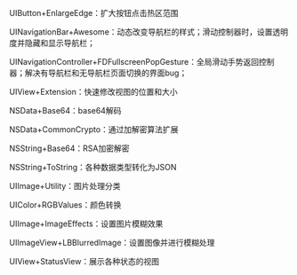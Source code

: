 

UIButton+EnlargeEdge：扩大按钮点击热区范围

UINavigationBar+Awesome：动态改变导航栏的样式；滑动控制器时，设置透明度并隐藏和显示导航栏；

UINavigationController+FDFullscreenPopGesture：全局滑动手势返回控制器；解决有导航栏和无导航栏页面切换的界面bug；

UIView+Extension：快速修改视图的位置和大小

NSData+Base64：base64解码

NSData+CommonCrypto：通过加解密算法扩展

NSString+Base64：RSA加密解密

NSString+ToString：各种数据类型转化为JSON

UIImage+Utility：图片处理分类

UIColor+RGBValues：颜色转换

UIImage+ImageEffects：设置图片模糊效果

UIImageView+LBBlurredImage：设置图像并进行模糊处理

UIView+StatusView：展示各种状态的视图
